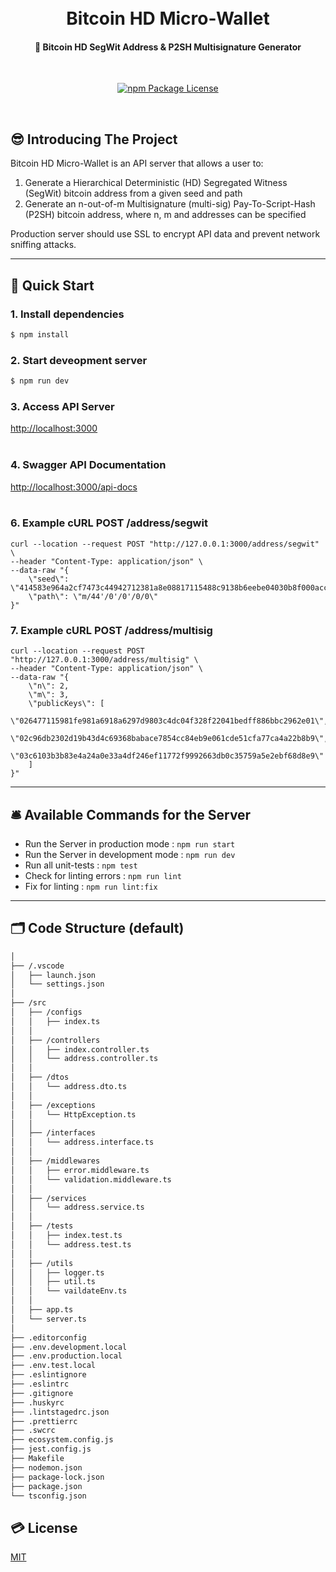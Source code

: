 <h1 align="center">
  <br>
   Bitcoin HD Micro-Wallet
  <br>
</h1>

<h4 align="center">🚀 Bitcoin HD SegWit Address & P2SH Multisignature Generator</h4>
<br>
<p align="center">
    <a href="#" target="_blank">
      <img src="https://img.shields.io/npm/l/typescript-express-starter.svg" alt="npm Package License" />
    </a>
</p>

<br />

## 😎 Introducing The Project

Bitcoin HD Micro-Wallet is an API server that allows a user to:

1. Generate a Hierarchical Deterministic (HD) Segregated Witness (SegWit) bitcoin address from a given seed and path 
2. Generate an n-out-of-m Multisignature (multi-sig) Pay-To-Script-Hash (P2SH) bitcoin address, where n, m and addresses can be specified 

Production server should use SSL to encrypt API data and prevent network sniffing attacks.

---
## 🚀 Quick Start

### 1. Install dependencies

```bash
$ npm install
```
### 2. Start deveopment server
```bash
$ npm run dev
```
### 3. Access API Server
[http://localhost:3000](http://localhost:3000)
<br>
<br>

### 4. Swagger API Documentation
[http://localhost:3000/api-docs](http://localhost:3000/api-docs)
<br>
<br>

### 6. Example cURL POST /address/segwit

```
curl --location --request POST "http://127.0.0.1:3000/address/segwit" \
--header "Content-Type: application/json" \
--data-raw "{
    \"seed\": \"414583e964a2cf7473c44942712381a8e08817115488c9138b6eebe04030b8f000accafe893a6af8782d3f9612cb8c0d6ff893b6208f5a050a841b2fcb840faf\",
    \"path\": \"m/44'/0'/0'/0/0\"
}"
```

### 7. Example cURL POST /address/multisig

```
curl --location --request POST "http://127.0.0.1:3000/address/multisig" \
--header "Content-Type: application/json" \
--data-raw "{
    \"n\": 2,
    \"m\": 3,
    \"publicKeys\": [
        \"026477115981fe981a6918a6297d9803c4dc04f328f22041bedff886bbc2962e01\",
        \"02c96db2302d19b43d4c69368babace7854cc84eb9e061cde51cfa77ca4a22b8b9\",
        \"03c6103b3b83e4a24a0e33a4df246ef11772f9992663db0c35759a5e2ebf68d8e9\"
    ]
}"
```
---
## 🛎 Available Commands for the Server

- Run the Server in production mode : `npm run start`
- Run the Server in development mode : `npm run dev`
- Run all unit-tests : `npm test`
- Check for linting errors : `npm run lint`
- Fix for linting : `npm run lint:fix`

---


## 🗂 Code Structure (default)

```bash
│
├── /.vscode
│   ├── launch.json
│   └── settings.json
│
├── /src
│   ├── /configs
│   │   ├── index.ts
│   │
│   ├── /controllers
│   │   ├── index.controller.ts
│   │   └── address.controller.ts
│   │
│   ├── /dtos
│   │   └── address.dto.ts
│   │
│   ├── /exceptions
│   │   └── HttpException.ts
│   │
│   ├── /interfaces
│   │   └── address.interface.ts
│   │
│   ├── /middlewares
│   │   ├── error.middleware.ts
│   │   └── validation.middleware.ts
│   │
│   ├── /services
│   │   └── address.service.ts
│   │
│   ├── /tests
│   │   ├── index.test.ts
│   │   └── address.test.ts
│   │
│   ├── /utils
│   │   ├── logger.ts
│   │   ├── util.ts
│   │   └── vaildateEnv.ts
│   │
│   ├── app.ts
│   └── server.ts
│
├── .editorconfig
├── .env.development.local
├── .env.production.local
├── .env.test.local
├── .eslintignore
├── .eslintrc
├── .gitignore
├── .huskyrc
├── .lintstagedrc.json
├── .prettierrc
├── .swcrc
├── ecosystem.config.js
├── jest.config.js
├── Makefile
├── nodemon.json
├── package-lock.json
├── package.json
└── tsconfig.json
```

## 💳 License

[MIT](LICENSE)

